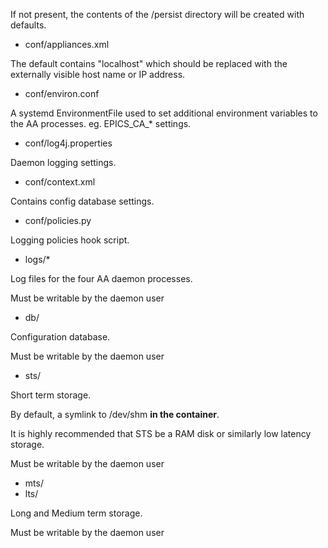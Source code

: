 If not present, the contents of the /persist
directory will be created with defaults.

- conf/appliances.xml

The default contains "localhost" which should
be replaced with the externally visible host name or IP address.

- conf/environ.conf

A systemd EnvironmentFile used to set additional
environment variables to the AA processes.
eg. EPICS_CA_* settings.

- conf/log4j.properties

Daemon logging settings.

- conf/context.xml

Contains config database settings.

- conf/policies.py

Logging policies hook script.

- logs/*

Log files for the four AA daemon processes.

Must be writable by the daemon user

- db/

Configuration database.

Must be writable by the daemon user

- sts/

Short term storage.

By default, a symlink to /dev/shm **in the container**.

It is highly recommended that STS be a RAM disk or
similarly low latency storage.

Must be writable by the daemon user

- mts/
- lts/

Long and Medium term storage.

Must be writable by the daemon user
